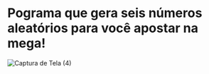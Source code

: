 # Pograma que gera seis números aleatórios para você apostar na mega!
![Captura de Tela (4)](https://user-images.githubusercontent.com/100497621/211674258-b5df2710-aa31-4166-9e86-2f3103837fca.png)

